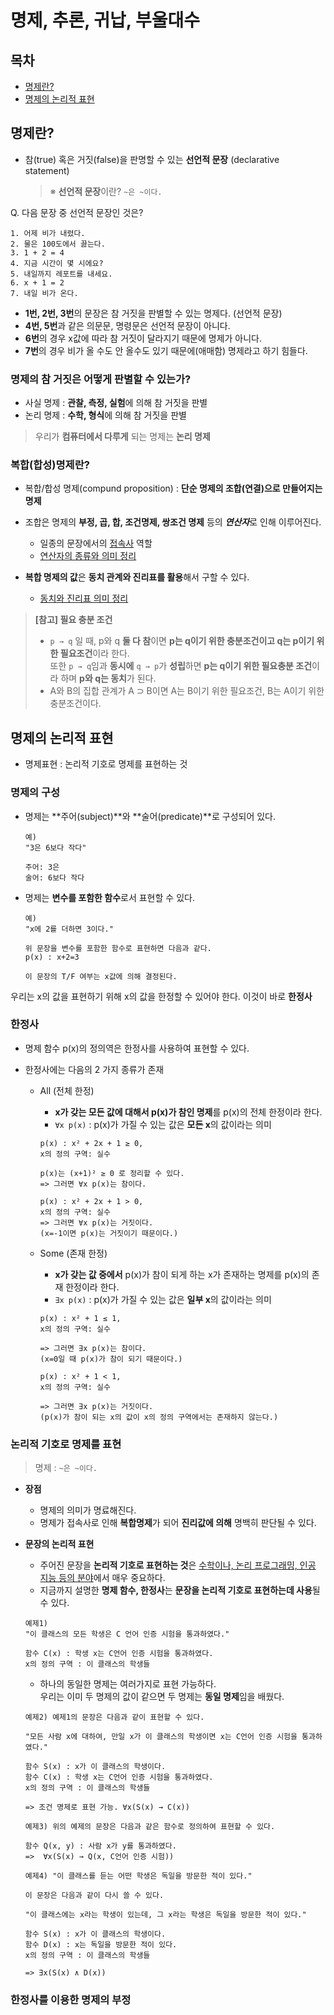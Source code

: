 # 명제, 추론, 귀납, 부울대수

## 목차

- [명제란?](#명제란?)
- [명제의 논리적 표현](#명제의-논리적-표현)

## 명제란?

- 참(true) 혹은 거짓(false)을 판명할 수 있는 **선언적 문장** (declarative statement)

  > ※ **선언적 문장**이란? `~은 ~이다.`

Q. 다음 문장 중 선언적 문장인 것은?

```
1. 어제 비가 내렸다.
2. 물은 100도에서 끓는다.
3. 1 + 2 = 4
4. 지금 시간이 몇 시에요?
5. 내일까지 레포트를 내세요.
6. x + 1 = 2
7. 내일 비가 온다.
```

- **1번, 2번, 3번**의 문장은 참 거짓을 판별할 수 있는 명제다. (선언적 문장)
- **4번, 5번**과 같은 의문문, 명령문은 선언적 문장이 아니다.
- **6번**의 경우 x값에 따라 참 거짓이 달라지기 때문에 명제가 아니다.
- **7번**의 경우 비가 올 수도 안 올수도 있기 때문에(애매함) 명제라고 하기 힘들다.


### 명제의 참 거짓은 어떻게 판별할 수 있는가?

- 사실 명제 : **관찰, 측정, 실험**에 의해 참 거짓을 판별
- 논리 명제 : **수학, 형식**에 의해 참 거짓을 판별

> 우리가 **컴퓨터에서 다루게** 되는 명제는 **논리 명제**

### 복합(합성)명제란?

- 복합/합성 명제(compund proposition) : **단순 명제의 조합(연결)으로 만들어지는 명제**
- 조합은 명제의 **부정, 곱, 합, 조건명제, 쌍조건 명제** 등의 ***연산자***로 인해 이루어진다.
  - 일종의 문장에서의 <u>접속사</u> 역할
  - [연산자의 종류와 의미 정리](이산수학_기초.md#2강-명제와-연산자)

- **복합 명제의 값**은 **동치 관계와 진리표를 활용**해서 구할 수 있다.
  - [동치와 진리표 의미 정리](이산수학_기초.md#3강-역-이-대우)

> **[참고] 필요 충분 조건** 
>
> - `p → q` 일 때, p와 q **둘 다 참**이면 **p는 q이기 위한 충분조건이고 q는 p이기 위한 필요조건**이라 한다.<br/>
>   또한 `p → q`임과 **동시에** `q → p`가 **성립**하면 **p는 q이기 위한 필요충분 조건**이라 하며 **p와 q는 동치**가 된다.
> - A와 B의 집합 관계가 A ⊃ B이면 A는 B이기 위한 필요조건, B는 A이기 위한 충분조건이다.

## 명제의 논리적 표현

- 명제표현 : 논리적 기호로 명제를 표현하는 것 

### 명제의 구성

- 명제는 **주어(subject)**와 **술어(predicate)**로 구성되어 있다.
  ```
  예)
  "3은 6보다 작다"
  
  주어: 3은
  술어: 6보다 작다
  ```

- 명제는 **변수를 포함한 함수**로서 표현할 수 있다.

  ```
  예)
  "x에 2를 더하면 3이다."
  
  위 문장을 변수를 포함한 함수로 표현하면 다음과 같다.
  p(x) : x+2=3
  
  이 문장의 T/F 여부는 x값에 의해 결정된다.
  ```

우리는 x의 값을 표현하기 위해 x의 값을 한정할 수 있어야 한다. 이것이 바로 **한정사**

### 한정사

- 명제 함수 p(x)의 정의역은 한정사를 사용하여 표현할 수 있다.

- 한정사에는 다음의 2 가지 종류가 존재

  - All (전체 한정)

    - **x가 갖는 모든 값에 대해서 p(x)가 참인 명제**를 p(x)의 전체 한정이라 한다.
    - `∀x p(x)` : p(x)가 가질 수 있는 값은 **모든 x**의 값이라는 의미

    ```
    p(x) : x² + 2x + 1 ≥ 0,
    x의 정의 구역: 실수
    
    p(x)는 (x+1)² ≥ 0 로 정리할 수 있다.
    => 그러면 ∀x p(x)는 참이다.
    ```

    ```
    p(x) : x² + 2x + 1 > 0,
    x의 정의 구역: 실수
    => 그러면 ∀x p(x)는 거짓이다.
    (x=-1이면 p(x)는 거짓이기 때문이다.)
    ```

  - Some (존재 한정)

    - **x가 갖는 값 중에서** p(x)가 참이 되게 하는 x가 존재하는 명제를 p(x)의 존재 한정이라 한다.
    - `∃x p(x)` : p(x)가 가질 수 있는 값은 **일부 x**의 값이라는 의미

    ```
    p(x) : x² + 1 ≤ 1,
    x의 정의 구역: 실수
    
    => 그러면 ∃x p(x)는 참이다.
    (x=0일 때 p(x)가 참이 되기 때문이다.)
    ```

    ```
    p(x) : x² + 1 < 1,
    x의 정의 구역: 실수
    
    => 그러면 ∃x p(x)는 거짓이다.
    (p(x)가 참이 되는 x의 값이 x의 정의 구역에서는 존재하지 않는다.)
    ```

### 논리적 기호로 명제를 표현

> 명제 : `~은 ~이다.`

- **장점**
  - 명제의 의미가 명료해진다.
  - 명제가 접속사로 인해 **복합명제**가 되어 **진리값에 의해** 명백히 판단될 수 있다.

- **문장의 논리적 표현**

  - 주어진 문장을 **논리적 기호로 표현하는 것**은 <u>수학이나, 논리 프로그래밍, 인공 지능 등의 분야</u>에서 매우 중요하다.
  - 지금까지 설명한 **명제 함수, 한정사**는 **문장을 논리적 기호로 표현하는데 사용**될 수 있다.

  ```
  예제1)
  "이 클래스의 모든 학생은 C 언어 인증 시험을 통과하였다."
  
  함수 C(x) : 학생 x는 C언어 인증 시험을 통과하였다.
  x의 정의 구역 : 이 클래스의 학생들
  ```

  - 하나의 동일한 명제는 여러가지로 표현 가능하다. <br/>우리는 이미 두 명제의 값이 같으면 두 명제는 **동일 명제**임을 배웠다.

  ```
  예제2) 예제1의 문장은 다음과 같이 표현할 수 있다.
  
  "모든 사람 x에 대하여, 만일 x가 이 클래스의 학생이면 x는 C언어 인증 시험을 통과하였다."
  
  함수 S(x) : x가 이 클래스의 학생이다. 
  함수 C(x) : 학생 x는 C언어 인증 시험을 통과하였다.
  x의 정의 구역 : 이 클래스의 학생들
  
  => 조건 명제로 표현 가능. ∀x(S(x) → C(x))
  ```

  ```
  예제3) 위의 예제의 문장은 다음과 같은 함수로 정의하여 표현할 수 있다.
  
  함수 Q(x, y) : 사람 x가 y를 통과하였다.
  =>  ∀x(S(x) → Q(x, C언어 인증 시험))
  ```

  ```
  예제4) "이 클래스를 듣는 어떤 학생은 독일을 방문한 적이 있다."
  
  이 문장은 다음과 같이 다시 쓸 수 있다.
  
  "이 클래스에는 x라는 학생이 있는데, 그 x라는 학생은 독일을 방문한 적이 있다."
  
  함수 S(x) : x가 이 클래스의 학생이다.
  함수 D(x) : x는 독일을 방문한 적이 있다.
  x의 정의 구역 : 이 클래스의 학생들
  
  => ∃x(S(x) ∧ D(x))
  ```

### 한정사를 이용한 명제의 부정

